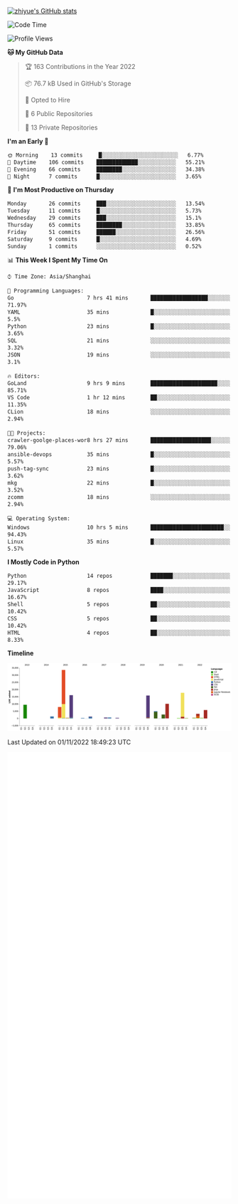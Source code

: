 
[![zhiyue's GitHub stats](https://github-readme-stats.vercel.app/api?username=zhiyue)](https://github.com/anuraghazra/github-readme-stats&&show_icons=true)

<!--START_SECTION:waka-->
![Code Time](http://img.shields.io/badge/Code%20Time-724%20hrs%2013%20mins-blue)

![Profile Views](http://img.shields.io/badge/Profile%20Views-0-blue)

**🐱 My GitHub Data** 

> 🏆 163 Contributions in the Year 2022
 > 
> 📦 76.7 kB Used in GitHub's Storage 
 > 
> 💼 Opted to Hire
 > 
> 📜 6 Public Repositories 
 > 
> 🔑 13 Private Repositories  
 > 
**I'm an Early 🐤** 

```text
🌞 Morning    13 commits     █░░░░░░░░░░░░░░░░░░░░░░░░   6.77% 
🌆 Daytime    106 commits    █████████████░░░░░░░░░░░░   55.21% 
🌃 Evening    66 commits     ████████░░░░░░░░░░░░░░░░░   34.38% 
🌙 Night      7 commits      █░░░░░░░░░░░░░░░░░░░░░░░░   3.65%

```
📅 **I'm Most Productive on Thursday** 

```text
Monday       26 commits     ███░░░░░░░░░░░░░░░░░░░░░░   13.54% 
Tuesday      11 commits     █░░░░░░░░░░░░░░░░░░░░░░░░   5.73% 
Wednesday    29 commits     ███░░░░░░░░░░░░░░░░░░░░░░   15.1% 
Thursday     65 commits     ████████░░░░░░░░░░░░░░░░░   33.85% 
Friday       51 commits     ██████░░░░░░░░░░░░░░░░░░░   26.56% 
Saturday     9 commits      █░░░░░░░░░░░░░░░░░░░░░░░░   4.69% 
Sunday       1 commits      ░░░░░░░░░░░░░░░░░░░░░░░░░   0.52%

```


📊 **This Week I Spent My Time On** 

```text
⌚︎ Time Zone: Asia/Shanghai

💬 Programming Languages: 
Go                       7 hrs 41 mins       ██████████████████░░░░░░░   71.97% 
YAML                     35 mins             █░░░░░░░░░░░░░░░░░░░░░░░░   5.5% 
Python                   23 mins             █░░░░░░░░░░░░░░░░░░░░░░░░   3.65% 
SQL                      21 mins             ░░░░░░░░░░░░░░░░░░░░░░░░░   3.32% 
JSON                     19 mins             ░░░░░░░░░░░░░░░░░░░░░░░░░   3.1%

🔥 Editors: 
GoLand                   9 hrs 9 mins        █████████████████████░░░░   85.71% 
VS Code                  1 hr 12 mins        ██░░░░░░░░░░░░░░░░░░░░░░░   11.35% 
CLion                    18 mins             ░░░░░░░░░░░░░░░░░░░░░░░░░   2.94%

🐱‍💻 Projects: 
crawler-goolge-places-wor8 hrs 27 mins       ███████████████████░░░░░░   79.06% 
ansible-devops           35 mins             █░░░░░░░░░░░░░░░░░░░░░░░░   5.57% 
push-tag-sync            23 mins             █░░░░░░░░░░░░░░░░░░░░░░░░   3.62% 
mkg                      22 mins             █░░░░░░░░░░░░░░░░░░░░░░░░   3.52% 
zcomm                    18 mins             ░░░░░░░░░░░░░░░░░░░░░░░░░   2.94%

💻 Operating System: 
Windows                  10 hrs 5 mins       ███████████████████████░░   94.43% 
Linux                    35 mins             █░░░░░░░░░░░░░░░░░░░░░░░░   5.57%

```

**I Mostly Code in Python** 

```text
Python                   14 repos            ███████░░░░░░░░░░░░░░░░░░   29.17% 
JavaScript               8 repos             ████░░░░░░░░░░░░░░░░░░░░░   16.67% 
Shell                    5 repos             ██░░░░░░░░░░░░░░░░░░░░░░░   10.42% 
CSS                      5 repos             ██░░░░░░░░░░░░░░░░░░░░░░░   10.42% 
HTML                     4 repos             ██░░░░░░░░░░░░░░░░░░░░░░░   8.33%

```


**Timeline**

![Chart not found](https://raw.githubusercontent.com/zhiyue/zhiyue/main/charts/bar_graph.png) 


 Last Updated on 01/11/2022 18:49:23 UTC
<!--END_SECTION:waka-->

<!-- [![Top Langs](https://github-readme-stats.vercel.app/api/top-langs/?username=zhiyue)](https://github.com/anuraghazra/github-readme-stats) -->

![](./github-metrics.svg)

